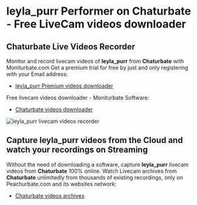 # leyla_purr Performer on Chaturbate - Free LiveCam videos downloader

## Chaturbate Live Videos Recorder

Monitor and record livecam videos of **leyla_purr** from **Chaturbate** with Moniturbate.com
Get a premium trial for free by just and only registering with your Email address:
* [leyla_purr Premium videos downloader](https://moniturbate.com/request-demo-licence-key.html)

Free livecam videos downloader - Moniturbate Software:
* [Chaturbate videos downloader](https://moniturbate.com/moniturbate-download-software.html)

![leyla_purr livecam videos recorder](https://peachurnet.com/templates/moniturbate-software.png)


## Capture leyla_purr videos from the Cloud and watch your recordings on Streaming

Without the need of downloading a software, capture **leyla_purr** livecam videos from **Chaturbate** 100% online.
Watch Livecam archives from **Chaturbate** unlimitedly from thousands of existing recordings, only on Peachurbate.com and its websites network:
* [Chaturbate videos archives](https://peachurnet.com/)